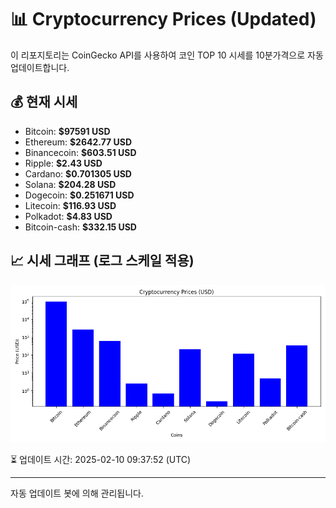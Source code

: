 
# 📊 Cryptocurrency Prices (Updated)

이 리포지토리는 CoinGecko API를 사용하여 코인 TOP 10 시세를 10분가격으로 자동 업데이트합니다.

## 💰 현재 시세
- Bitcoin: **$97591 USD**
- Ethereum: **$2642.77 USD**
- Binancecoin: **$603.51 USD**
- Ripple: **$2.43 USD**
- Cardano: **$0.701305 USD**
- Solana: **$204.28 USD**
- Dogecoin: **$0.251671 USD**
- Litecoin: **$116.93 USD**
- Polkadot: **$4.83 USD**
- Bitcoin-cash: **$332.15 USD**

## 📈 시세 그래프 (로그 스케일 적용)
![Crypto Prices](crypto_prices.png)

⏳ 업데이트 시간: 2025-02-10 09:37:52 (UTC)

---
자동 업데이트 봇에 의해 관리됩니다.
